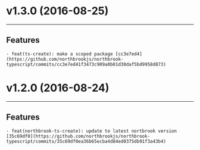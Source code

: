 # v1.3.0 (2016-08-25)
---


## Features

    - feat(ts-create): make a scoped package [cc3e7ed4](https://github.com/northbrookjs/northbrook-typescript/commits/cc3e7ed41f3473c909a0b01d30daf5bd9958d873)


# v1.2.0 (2016-08-24)
---


## Features

    - feat(northbrook-ts-create): update to latest nortbrook version [35c69df0](https://github.com/northbrookjs/northbrook-typescript/commits/35c69df0ea36b65ecba4d84ed0375db91f3a43b4)


